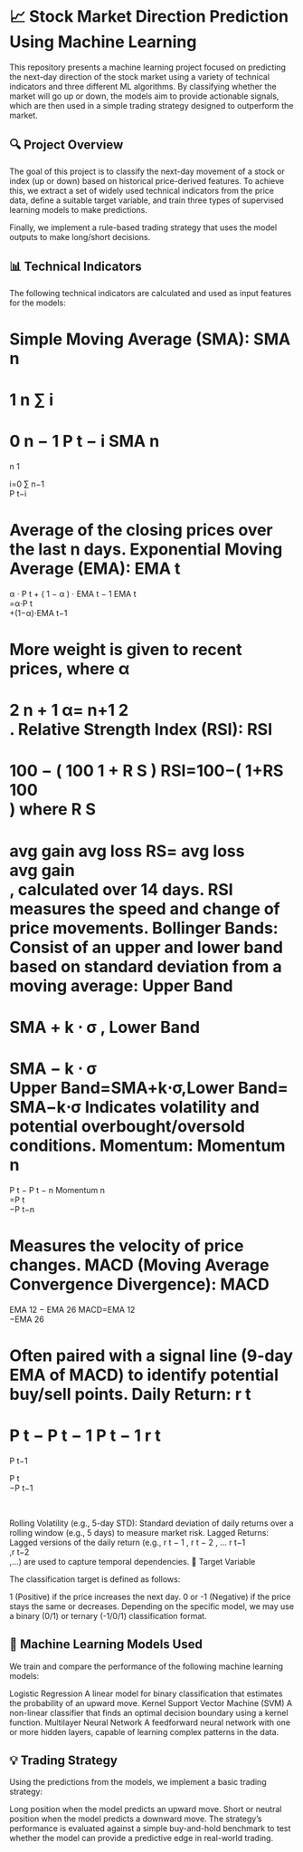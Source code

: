 # 📈 Stock Market Direction Prediction Using Machine Learning

This repository presents a machine learning project focused on predicting the next-day direction of the stock market using a variety of technical indicators and three different ML algorithms. By classifying whether the market will go up or down, the models aim to provide actionable signals, which are then used in a simple trading strategy designed to outperform the market.

## 🔍 Project Overview

The goal of this project is to classify the next-day movement of a stock or index (up or down) based on historical price-derived features. To achieve this, we extract a set of widely used technical indicators from the price data, define a suitable target variable, and train three types of supervised learning models to make predictions.

Finally, we implement a rule-based trading strategy that uses the model outputs to make long/short decisions.

## 📊 Technical Indicators

The following technical indicators are calculated and used as input features for the models:

Simple Moving Average (SMA):
SMA
n
=
1
n
∑
i
=
0
n
−
1
P
t
−
i
SMA 
n
​	
 = 
n
1
​	
  
i=0
∑
n−1
​	
 P 
t−i
​	
 
Average of the closing prices over the last n days.
Exponential Moving Average (EMA):
EMA
t
=
α
⋅
P
t
+
(
1
−
α
)
⋅
EMA
t
−
1
EMA 
t
​	
 =α⋅P 
t
​	
 +(1−α)⋅EMA 
t−1
​	
 
More weight is given to recent prices, where 
α
=
2
n
+
1
α= 
n+1
2
​	
 .
Relative Strength Index (RSI):
RSI
=
100
−
(
100
1
+
R
S
)
RSI=100−( 
1+RS
100
​	
 )
where 
R
S
=
avg gain
avg loss
RS= 
avg loss
avg gain
​	
 , calculated over 14 days. RSI measures the speed and change of price movements.
Bollinger Bands:
Consist of an upper and lower band based on standard deviation from a moving average:
Upper Band
=
SMA
+
k
⋅
σ
,
Lower Band
=
SMA
−
k
⋅
σ
Upper Band=SMA+k⋅σ,Lower Band=SMA−k⋅σ
Indicates volatility and potential overbought/oversold conditions.
Momentum:
Momentum
n
=
P
t
−
P
t
−
n
Momentum 
n
​	
 =P 
t
​	
 −P 
t−n
​	
 
Measures the velocity of price changes.
MACD (Moving Average Convergence Divergence):
MACD
=
EMA
12
−
EMA
26
MACD=EMA 
12
​	
 −EMA 
26
​	
 
Often paired with a signal line (9-day EMA of MACD) to identify potential buy/sell points.
Daily Return:
r
t
=
P
t
−
P
t
−
1
P
t
−
1
r 
t
​	
 = 
P 
t−1
​	
 
P 
t
​	
 −P 
t−1
​	
 
​	
 
Rolling Volatility (e.g., 5-day STD):
Standard deviation of daily returns over a rolling window (e.g., 5 days) to measure market risk.
Lagged Returns:
Lagged versions of the daily return (e.g., 
r
t
−
1
,
r
t
−
2
,
…
r 
t−1
​	
 ,r 
t−2
​	
 ,…) are used to capture temporal dependencies.
🎯 Target Variable

The classification target is defined as follows:

1 (Positive) if the price increases the next day.
0 or -1 (Negative) if the price stays the same or decreases.
Depending on the specific model, we may use a binary (0/1) or ternary (-1/0/1) classification format.

## 🤖 Machine Learning Models Used

We train and compare the performance of the following machine learning models:

Logistic Regression
A linear model for binary classification that estimates the probability of an upward move.
Kernel Support Vector Machine (SVM)
A non-linear classifier that finds an optimal decision boundary using a kernel function.
Multilayer Neural Network
A feedforward neural network with one or more hidden layers, capable of learning complex patterns in the data.
## 💡 Trading Strategy

Using the predictions from the models, we implement a basic trading strategy:

Long position when the model predicts an upward move.
Short or neutral position when the model predicts a downward move.
The strategy’s performance is evaluated against a simple buy-and-hold benchmark to test whether the model can provide a predictive edge in real-world trading.
